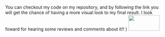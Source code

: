 You can checkout my code on my repository, and by following the link you will get the chance of having a more visual look to my final result. I look foward for hearing some
reviews and comments about it!! ) 
<a href="https://blissful-bhaskara-296940.netlify.app/">
 <img src="![image](https://user-images.githubusercontent.com/81932784/124680272-6d015380-de9c-11eb-92a2-02a6b3593e5b.png)" width=100px height=50px > </a>
